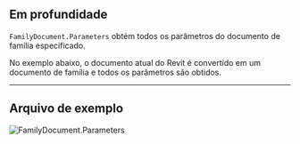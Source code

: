 ## Em profundidade
`FamilyDocument.Parameters` obtém todos os parâmetros do documento de família especificado.

No exemplo abaixo, o documento atual do Revit é convertido em um documento de família e todos os parâmetros são obtidos.
___
## Arquivo de exemplo

![FamilyDocument.Parameters](./Revit.Application.FamilyDocument.Parameters_img.jpg)
